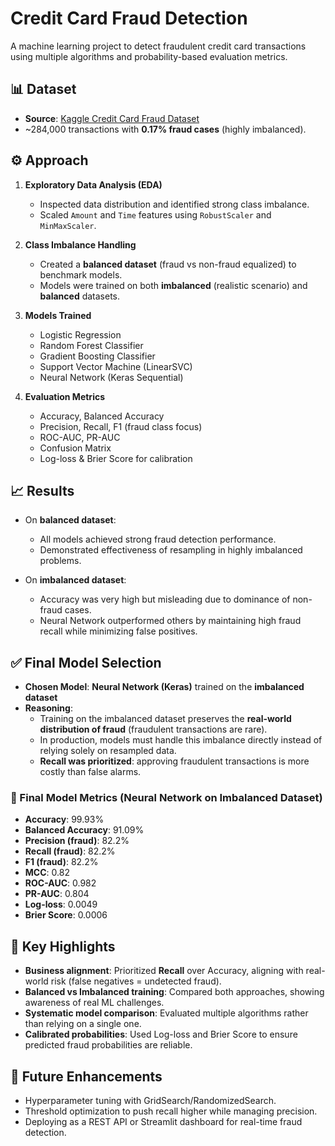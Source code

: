 # Credit Card Fraud Detection

A machine learning project to detect fraudulent credit card transactions using multiple algorithms and probability-based evaluation metrics.

## 📊 Dataset
- **Source**: [Kaggle Credit Card Fraud Dataset](https://www.kaggle.com/mlg-ulb/creditcardfraud)  
- ~284,000 transactions with **0.17% fraud cases** (highly imbalanced).

## ⚙️ Approach
1. **Exploratory Data Analysis (EDA)**
   - Inspected data distribution and identified strong class imbalance.
   - Scaled `Amount` and `Time` features using `RobustScaler` and `MinMaxScaler`.

2. **Class Imbalance Handling**
   - Created a **balanced dataset** (fraud vs non-fraud equalized) to benchmark models.  
   - Models were trained on both **imbalanced** (realistic scenario) and **balanced** datasets.  

3. **Models Trained**
   - Logistic Regression  
   - Random Forest Classifier  
   - Gradient Boosting Classifier  
   - Support Vector Machine (LinearSVC)  
   - Neural Network (Keras Sequential)  

4. **Evaluation Metrics**
   - Accuracy, Balanced Accuracy  
   - Precision, Recall, F1 (fraud class focus)  
   - ROC-AUC, PR-AUC  
   - Confusion Matrix  
   - Log-loss & Brier Score for calibration  

## 📈 Results
- On **balanced dataset**:  
  - All models achieved strong fraud detection performance.  
  - Demonstrated effectiveness of resampling in highly imbalanced problems.  

- On **imbalanced dataset**:  
  - Accuracy was very high but misleading due to dominance of non-fraud cases.  
  - Neural Network outperformed others by maintaining high fraud recall while minimizing false positives.  

## ✅ Final Model Selection
- **Chosen Model**: **Neural Network (Keras)** trained on the **imbalanced dataset**  
- **Reasoning**:  
  - Training on the imbalanced dataset preserves the **real-world distribution of fraud** (fraudulent transactions are rare).  
  - In production, models must handle this imbalance directly instead of relying solely on resampled data.  
  - **Recall was prioritized**: approving fraudulent transactions is more costly than false alarms.  

### 🔹 Final Model Metrics (Neural Network on Imbalanced Dataset)
- **Accuracy**: 99.93%  
- **Balanced Accuracy**: 91.09%  
- **Precision (fraud)**: 82.2%  
- **Recall (fraud)**: 82.2%  
- **F1 (fraud)**: 82.2%  
- **MCC**: 0.82  
- **ROC-AUC**: 0.982  
- **PR-AUC**: 0.804  
- **Log-loss**: 0.0049  
- **Brier Score**: 0.0006  

## 🔑 Key Highlights
- **Business alignment**: Prioritized **Recall** over Accuracy, aligning with real-world risk (false negatives = undetected fraud).  
- **Balanced vs Imbalanced training**: Compared both approaches, showing awareness of real ML challenges.  
- **Systematic model comparison**: Evaluated multiple algorithms rather than relying on a single one.  
- **Calibrated probabilities**: Used Log-loss and Brier Score to ensure predicted fraud probabilities are reliable.  

## 🔮 Future Enhancements
- Hyperparameter tuning with GridSearch/RandomizedSearch.  
- Threshold optimization to push recall higher while managing precision.  
- Deploying as a REST API or Streamlit dashboard for real-time fraud detection.  
